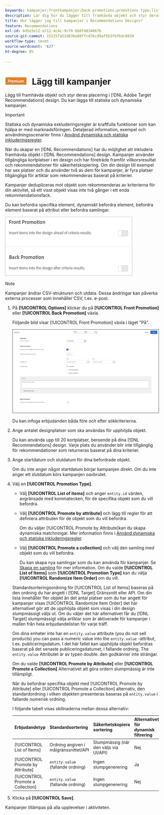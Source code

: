 ```yaml
---
keywords: kampanjer;frontkampanjer;back promotions;promotions type;list of items;Promoby attribute;Promot a collection
description: Lär dig hur du lägger till framhävda objekt och styr deras placering i Adobe [!DNL Target] Recommendations designar. Du kan lägga till statiska och dynamiska kampanjer.
title: Hur lägger jag till kampanjer i Recommendations Designs?
feature: Recommendations
exl-id: bd5e5e12-a712-4c4c-9cf8-6b0f4834067b
source-git-commit: 152257a52d836a88ffcd76cd9af5b3fbfbdc0839
workflow-type: tm+mt
source-wordcount: '627'
ht-degree: 0%

---
```


# ![PREMIUM](/help/main/assets/premium.png) Lägg till kampanjer

Lägg till framhävda objekt och styr deras placering i [!DNL Adobe Target Recommendations] design. Du kan lägga till statiska och dynamiska kampanjer.

>[!IMPORTANT]
>
>Statiska och dynamiska exkluderingsregler är kraftfulla funktioner som kan hjälpa er med marknadsföringen. Detaljerad information, exempel och användningsscenarier finns i [Använd dynamiska och statiska inkluderingsregler](/help/main/c-recommendations/c-algorithms/use-dynamic-and-static-inclusion-rules.md#concept_4CB5C0FA705D4E449BD0B37B3D987F9F).

När du skapar en [!DNL Recommendations] har du möjlighet att inkludera framhävda objekt i [!DNL Recommendations] design. Kampanjer använder tillgängliga kortplatser i en design och har företräde framför villkorsresultat och rekommendationer för säkerhetskopiering. Om din design till exempel har sex platser och du använder två av dem för kampanjer, är fyra platser tillgängliga för artiklar som rekommenderas baserat på kriterier.

Kampanjer dedupliceras mot objekt som rekommenderas av kriterierna för din aktivitet, så ett visst objekt visas inte två gånger i ett enda rekommendationsfack.

Du kan befordra specifika element, dynamiskt befordra element, befordra element baserat på attribut eller befordra samlingar.

![[!UICONTROL Front Promotion] och [!UICONTROL Back Promotion] alternativ i [!DNL Target] UI](assets/add_promotion_toggles.png)

>[!NOTE]
>
>Kampanjer ändrar CSV-strukturen och utdata. Dessa ändringar kan påverka externa processer som innehåller CSV, t.ex. e-post.

1. På **[!UICONTROL Options]** klickar du på **[!UICONTROL Front Promotion]** eller **[!UICONTROL Back Promotion]** växla.

   Följande bild visar [!UICONTROL Front Promotion] växla i läget &quot;På&quot;.

   ![Lägg till alternativ för Främre befordran](/help/main/c-recommendations/t-create-recs-activity/assets/add_promotion_front.png)

   Du kan infoga erbjudanden båda före *och* efter sökkriterierna.

1. Ange antalet designplatser som ska användas för upphöjda objekt.

   Du kan använda upp till 20 kortplatser, beroende på dina [!DNL Recommendations] design. Varje plats du använder blir inte tillgänglig för rekommendationer som returneras baserat på dina kriterier.

1. Ange startdatum och slutdatum för dina befordrade objekt.

   Om du inte anger något startdatum börjar kampanjen direkt. Om du inte anger ett slutdatum körs kampanjen oavbrutet.

1. Välj en **[!UICONTROL Promotion Type]**.

   * Välj **[!UICONTROL List of items]** och anger `entity.id` värden, avgränsade med kommatecken, för de specifika objekt som du vill befordra.

   * Välj **[!UICONTROL Promote by attribute]** och lägg till regler för att definiera attributen för de objekt som du vill befordra.

      Om du väljer [!UICONTROL Promote by Attribute]kan du skapa dynamiska matchningar. Mer information finns i [Använd dynamiska och statiska inkluderingsregler](/help/main/c-recommendations/c-algorithms/use-dynamic-and-static-inclusion-rules.md#concept_4CB5C0FA705D4E449BD0B37B3D987F9F).

   * Välj **[!UICONTROL Promote a collection]** och välj den samling med objekt som du vill befordra.

      Du kan skapa nya samlingar som du kan använda för kampanjer. Se [Skapa en samling](/help/main/c-recommendations/c-products/collections.md#task_1256DFF6842141FCAADD9E1428EF7F08) för mer information.
   Om du valde **[!UICONTROL List of Items]** som **[!UICONTROL Promotion Type]** kan du välja **[!UICONTROL Randomize Item Order]** om du vill.

   Standardsorteringsordning för [!UICONTROL List of Items] baseras på den ordning du har angett i [!DNL Target] Gränssnitt eller API. Om din lista innehåller fler objekt än det antal platser som du har angett för kampanjer visas [!UICONTROL Randomize Item Order] det här alternativet gör att de upphöjda objekt som visas i din design slumpmässigt väljs ut. Om du väljer det här alternativet får du [!DNL Target] slumpmässigt välja artiklar som är aktiverade för kampanjer i mallen från hela erbjudandelistan för varje träff.

   Om dina enheter inte har en `entity.value` attribute (you do not sell products) you can pass a numeric value into the `entity.value` -attribut, t.ex. publiceringsdatum. I det här fallet kan upphöjda objekt befordras baserat på det senaste publiceringsdatumet, i fallande ordning. The `entity.value` Attributet är av typen double. den godkänner inte strängar.

   Om du valde **[!UICONTROL Promote by Attribute]** eller **[!UICONTROL Promote a Collection]** Alternativet att göra ordern slumpmässig är inte tillämpligt.

   När du befordrar specifika objekt med [!UICONTROL Promote by Attribute] eller [!UICONTROL Promote a Collection] alternativ, den standardordning i vilken objekten presenteras baseras på `entity.value` i fallande numerisk ordning.

   I följande tabell visas skillnaderna mellan dessa alternativ:

   | Erbjudandetyp | Standardsortering | Säkerhetskopiera sortering | Alternativet för dynamisk filtrering |
   | --- | --- | --- | --- |
   | [!UICONTROL List of Items] | Ordning angiven i målgränssnittet/API | Slumpmässig (när den väljs via UI/API) | Nej |
   | [!UICONTROL Promote by Attribute] | `entity.value` (fallande ordning) | Ingen slumpgenerering | Ja |
   | [!UICONTROL Promote a Collection] | `entity.value` (fallande ordning) | Ingen slumpgenerering | Nej |

1. Klicka på **[!UICONTROL Save]**.

Kampanjer tillämpas på alla upplevelser i aktiviteten.
